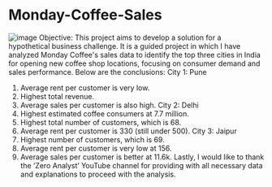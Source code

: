 # Monday-Coffee-Sales
![image](https://github.com/user-attachments/assets/81b37055-57a9-4512-be61-0644baaf776a)
Objective:
This project aims to develop a solution for a hypothetical business challenge. It is a guided project in which I have analyzed Monday Coffee's sales data to identify the top three cities in India for opening new coffee shop locations, focusing on consumer demand and sales performance.
Below are the conclusions:
City 1: Pune
1.	Average rent per customer is very low.
2.	Highest total revenue.
3.	Average sales per customer is also high.
City 2: Delhi
1.	Highest estimated coffee consumers at 7.7 million.
2.	Highest total number of customers, which is 68.
3.	Average rent per customer is 330 (still under 500).
City 3: Jaipur
1.	Highest number of customers, which is 69.
2.	Average rent per customer is very low at 156.
3.	Average sales per customer is better at 11.6k.
Lastly, I would like to thank the ‘Zero Analyst’ YouTube channel for providing with all necessary data and explanations to proceed with the analysis.
